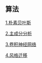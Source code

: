 ##  算法

 [1.朴素贝叶斯](https://wenqing02.github.io/me/2017/10/09/%E4%BD%BF%E7%94%A8%E6%9C%B4%E7%B4%A0%E8%B4%9D%E5%8F%B6%E6%96%AF%E8%BF%87%E6%BB%A4%E5%9E%83%E5%9C%BE%E9%82%AE%E4%BB%B6.html)

 [2.主成分分析](https://wenqing02.github.io/me/2018/01/17/%E4%B8%BB%E6%88%90%E5%88%86%E5%88%86%E6%9E%90.html)

 [3.卷积神经网络](https://wenqing02.github.io/me/2018/03/19/%E5%8D%B7%E7%A7%AF%E7%A5%9E%E7%BB%8F%E7%BD%91%E7%BB%9C.html)

 [4.风格迁移](https://www.jianshu.com/p/4acab39a3f47)

